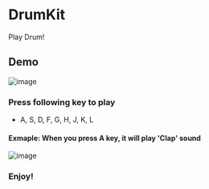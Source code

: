 # DrumKit
Play Drum!

## Demo

![image](https://user-images.githubusercontent.com/81205807/121284600-172aa180-c918-11eb-8b02-388da981ab54.png)  

### Press following key to play  </br>
- A, S, D, F, G, H, J, K, L

#### Exmaple: When you press A key, it will play 'Clap' sound  </br>

![image](https://user-images.githubusercontent.com/81205807/121284707-3d504180-c918-11eb-9392-7142c52d5e8a.png)  </br>

### Enjoy!
